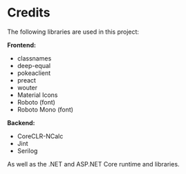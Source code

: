 # Credits

The following libraries are used in this project:

**Frontend:**
- classnames
- deep-equal
- pokeaclient
- preact
- wouter
- Material Icons
- Roboto (font)
- Roboto Mono (font)

**Backend:**
- CoreCLR-NCalc
- Jint
- Serilog

As well as the .NET and ASP.NET Core runtime and libraries.